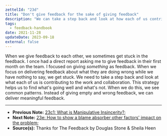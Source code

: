 ```yaml
---
zettelId: "23d"
title: "Don't give feedback for the sake of giving feedback"
description: "We can take a step back and look at how each of us contributes to the work"
tags:
  - feedback-handbook
date: 2021-11-28
updateDate: 2023-09-18
external: false
---
```


When we give feedback to each other, we sometimes get stuck in the feedback. I once had a direct report asking me to give feedback in their first month on the team. I focused on giving *something* as feedback. When we focus on delivering feedback about what they are doing wrong while we have nothing to say, we get stuck. We need to take a step back and look at what each of us is contributing to the work and collaboration. This strategy helps us to find what's going well and what's not. When we do this, we see common patterns. Instead of giving empty and wrong feedback, we can deliver meaningful feedback.

---

- **Previous Note:** [23c1: What is Manipulative Insincerity?](/notes/23c1/);
- **Next Note:** [23e: How to show a blame absorber other factors' impact on the problem](/notes/23e/);
- **Source(s):** Thanks for The Feedback by Douglas Stone & Sheila Heen

